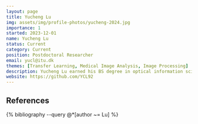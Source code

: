 ```yaml
---
layout: page
title: Yucheng Lu
img: assets/img/profile-photos/yucheng-2024.jpg
importance: 1
started: 2023-12-01
name: Yucheng Lu
status: Current
category: Current
position: Postdoctoral Researcher
email: yucl@itu.dk
themes: [Transfer Learning, Medical Image Analysis, Image Processing]
description: Yucheng Lu earned his BS degree in optical information science and technology from Hangzhou Dianzi University in 2016. Subsequently, he attained his Ph.D. in multimedia engineering from Dongguk University in 2022. From 2022 to 2023, he served as a research professor at Korea University. In December 2023, he joined PURRlab as a postdoctoral researcher. His primary areas of focus encompass transfer learning, image processing, and medical image analysis.
website: https://github.com/YCL92
---
```


References
----------
<div class="publications">
  {% bibliography --query @*[author ~= Lu] %}
</div>
